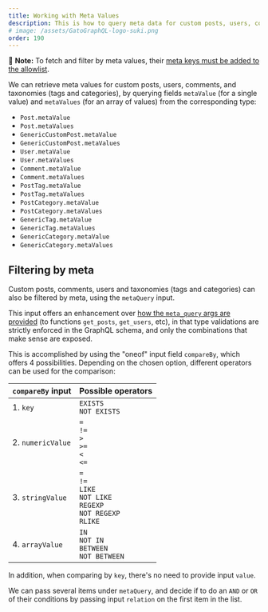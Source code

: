 ```yaml
---
title: Working with Meta Values
description: This is how to query meta data for custom posts, users, comments, and taxonomies (tags and categories) from the GraphQL schema.
# image: /assets/GatoGraphQL-logo-suki.png
order: 190
---
```


📣 **Note:** To fetch and filter by meta values, their [meta keys must be added to the allowlist](../../config/querying-by-meta-values/).

We can retrieve meta values for custom posts, users, comments, and taxonomies (tags and categories), by querying fields `metaValue` (for a single value) and `metaValues` (for an array of values) from the corresponding type:

- `Post.metaValue`
- `Post.metaValues`
- `GenericCustomPost.metaValue`
- `GenericCustomPost.metaValues`
- `User.metaValue`
- `User.metaValues`
- `Comment.metaValue`
- `Comment.metaValues`
- `PostTag.metaValue`
- `PostTag.metaValues`
- `PostCategory.metaValue`
- `PostCategory.metaValues`
- `GenericTag.metaValue`
- `GenericTag.metaValues`
- `GenericCategory.metaValue`
- `GenericCategory.metaValues`

## Filtering by meta

Custom posts, comments, users and taxonomies (tags and categories) can also be filtered by meta, using the `metaQuery` input.

This input offers an enhancement over [how the `meta_query` args are provided](https://developer.wordpress.org/reference/classes/wp_meta_query/) (to functions `get_posts`, `get_users`, etc), in that type validations are strictly enforced in the GraphQL schema, and only the combinations that make sense are exposed.

This is accomplished by using the "oneof" input field `compareBy`, which offers 4 possibilities. Depending on the chosen option, different operators can be used for the comparison:

| `compareBy` input | Possible operators |
| --- | --- |
| 1. `key` | `EXISTS`<br/>`NOT EXISTS` |
| 2. `numericValue` | `=`<br/>`!=`<br/>`>`<br/>`>=`<br/>`<`<br/>`<=` |
| 3. `stringValue` | `=`<br/>`!=`<br/>`LIKE`<br/>`NOT LIKE`<br/>`REGEXP`<br/>`NOT REGEXP`<br/>`RLIKE` |
| 4. `arrayValue` | `IN`<br/>`NOT IN`<br/>`BETWEEN`<br/>`NOT BETWEEN` |

In addition, when comparing by `key`, there's no need to provide input `value`.

We can pass several items under `metaQuery`, and decide if to do an `AND` or `OR` of their conditions by passing input `relation` on the first item in the list.
